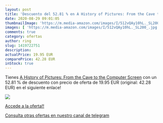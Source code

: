 ```yaml
---
layout: post
title: 'Descuento del 52.81 % en A History of Pictures: From the Cave to '
date: 2020-08-29 09:01:05
thumbnailImage: 'https://m.media-amazon.com/images/I/512vQAy10hL._SL200_.jpg'
images: [ 'https://m.media-amazon.com/images/I/512vQAy10hL._SL200_.jpg' ]
comments: true
category: ofertas
author: ring
slug: 1419722751
description:
actualPrice: 19.95 EUR
comparePrice: 42.28 EUR
inStock: true
---
```


Tienes [A History of Pictures: From the Cave to the Computer Screen](https://www.amazon.com/dp/1419722751/?tag=redken08-20) con un 52.81 % de descuento con precio de oferta de 19.95 EUR (original: 42.28 EUR) en el siguiente enlace!

[![](https://m.media-amazon.com/images/I/512vQAy10hL._SL200_.jpg)](https://www.amazon.com/dp/1419722751/?tag=redken08-20)

[Accede a la oferta!!](https://www.amazon.com/dp/1419722751/?tag=redken08-20)

[Consulta otras ofertas en nuestro canal de telegram](https://t.me/s/ofertas25)

